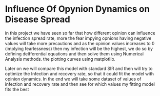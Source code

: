 # Influence Of Opynion Dynamics on Disease Spread

in this project we have seen so far that how different opinion can influence the infection spread rate, more the fear impying opnions having  negative values will take more precautions and as the opinion values increases to 0 (implying fearlessness) then my infection will be the highest, we do so  by defining deífferential equations and then solve them using Numerical Analysis methods. the plotting curves using matplotlib. 

Later on we will compare this model with standard SIR and then will try to optimize the Infection and recovery rate, so that it could fit the model with opinion dynamics. In the end we will take some dataset of values of infection and recovery rate and then see for which values my fitting model fits the best
